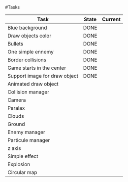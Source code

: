 #Tasks

| Task													 | State | Current |
|--------------------------------|-------|---------|
|Blue background								 | DONE  |         |
|Draw objects color	    				 | DONE  |         |
|Bullets           	    				 | DONE  |         |
|One simple ennemy 	    				 | DONE  |         |
|Border collisions 	    				 | DONE  |         |
|Game starts in the center  		 | DONE  |         |
|Support image for draw object   | DONE  |         |
|Animated draw object            |       |         |
|Collision manager               |       |         |
|Camera                          |       |         |
|Paralax                         |       |         |
|Clouds                          |       |         |
|Ground                          |       |         |
|Enemy manager                   |       |         |
|Particule manager               |       |         |
|z axis                          |       |         |
|Simple effect                   |       |         |
|Explosion                       |       |         |
|Circular map                    |       |         |

